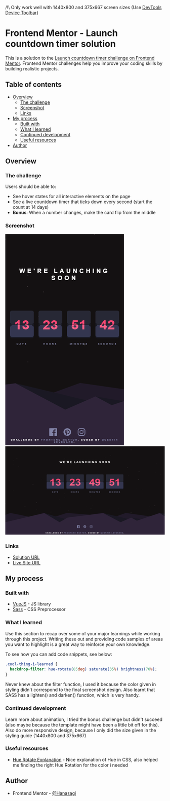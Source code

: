 /!\ Only work well with 1440x800 and 375x667 screen sizes (Use [DevTools Device Toolbar](https://www.sitepoint.com/how-to-simulate-mobile-devices-with-device-mode-in-chrome/))

# Frontend Mentor - Launch countdown timer solution

This is a solution to the [Launch countdown timer challenge on Frontend Mentor](https://www.frontendmentor.io/challenges/launch-countdown-timer-N0XkGfyz-). Frontend Mentor challenges help you improve your coding skills by building realistic projects. 

## Table of contents

- [Overview](#overview)
  - [The challenge](#the-challenge)
  - [Screenshot](#screenshot)
  - [Links](#links)
- [My process](#my-process)
  - [Built with](#built-with)
  - [What I learned](#what-i-learned)
  - [Continued development](#continued-development)
  - [Useful resources](#useful-resources)
- [Author](#author)

## Overview

### The challenge

Users should be able to:

- See hover states for all interactive elements on the page
- See a live countdown timer that ticks down every second (start the count at 14 days)
- **Bonus**: When a number changes, make the card flip from the middle

### Screenshot

![](./src/assets/design/screenshot-mobile.png)
![](./src/assets/design/screenshot-pc.png)

### Links

- [Solution URL](https://github.com/Hanasagi/Launch-Countdown-FrontedMentor)
- [Live Site URL](https://countdown-hanasagi.netlify.app/)

## My process

### Built with

- [VueJS](https://vuejs.org/) - JS library
- [Sass](https://sass-lang.com/) - CSS Preprocessor

### What I learned

Use this section to recap over some of your major learnings while working through this project. Writing these out and providing code samples of areas you want to highlight is a great way to reinforce your own knowledge.

To see how you can add code snippets, see below:

```css
.cool-thing-i-learned {
  backdrop-filter: hue-rotate(85deg) saturate(35%) brightness(70%);
}
```
Never knew about the filter function, I used it because the color given in styling didn't correspond to the final screenshot design. Also learnt that SASS has a lighten() and darken() function, which is very handy.

### Continued development

Learn more about animation, I tried the bonus challenge but didn't succeed (also maybe because the template might have been a little bit off for this).
Also do more responsive design, because I only did the size given in the styling guide (1440x800 and 375x667) 

### Useful resources

- [Hue Rotate Explanation](https://danielcwilson.com/blog/2019/09/huedini/) - Nice explanation of Hue in CSS, also helped me finding the right Hue Rotation for the color i needed

## Author

- Frontend Mentor - [@Hanasagi](https://www.frontendmentor.io/profile/Hanasagi)
